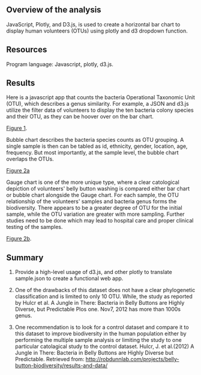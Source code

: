 ## Overview of the analysis
JavaScript, Plotly, and D3.js, is used to create a horizontal bar chart to display human volunteers (OTUs) using plotly and d3 dropdown function. 

## Resources
Program language: Javascript, plotly, d3.js.

## Results
Here is a javascript app that counts the bacteria Operational Taxonomic Unit (OTU), which describes a genus similarity. For example, a JSON and d3.js utilize the filter data of volunteers to display the ten bacteria colony species and their OTU, as they can be hoover over on the bar chart. 

[Figure 1](https://github.com/davidhyongae2/bacteria/blob/main/Figure1.png).

Bubble chart describes the bacteria species counts as OTU grouping. A single sample is then can be tabled as id, ethnicity, gender, location, age, frequency. But most importantly, at the sample level, the bubble chart overlaps the OTUs. 

[Figure 2a](https://github.com/davidhyongae2/bacteria/blob/main/Figure2a.png)

Gauge chart is one of the more unique type, where a clear catological depiction of volunteers' belly button washing is compared either bar chart or bubble chart alongside the Gauge chart. For each sample, the OTU relationship of the volunteers' samples and bacteria genus forms the biodiversity. There appears to be a greater degree of OTU for the initial sample, while the OTU variation are greater with more sampling. Further studies need to be done which may lead to hospital care and proper clinical testing of the samples. 

[Figure 2b](https://github.com/davidhyongae2/bacteria/blob/main/Figure2b.png).

## Summary
1. Provide a high-level usage of d3.js, and other plotly to translate sample.json to create a functional web app.

2. One of the drawbacks of this dataset does not have a clear phylogenetic classification and is limited to only 10 OTU. While, the study as reported by Hulcr et al. A Jungle in There: Bacteria in Belly Buttons are Highly Diverse, but Predictable Plos one. Nov7, 2012 has more than 1000s genus.

3. One recommendation is to look for a control dataset and compare it to this dataset to improve biodiversity in the human population either by performing the multiple sample analysis or limiting the study to one particular catolagical study to the control dataset.
Hulcr, J. et al.(2012) A Jungle in There: Bacteria in Belly Buttons are Highly Diverse but Predictable. Retrieved from: http://robdunnlab.com/projects/belly-button-biodiversity/results-and-data/
